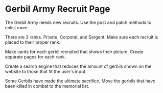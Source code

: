 # Gerbil Army Recruit Page

The Gerbil Army needs new recruits.
Use the post and patch methods to enlist more.


 

There are 3 ranks.  Private, Corporal, and Sergent.
Make sure each recruit is placed to their proper rank.



Make cards for each gerbil recruited that shows their picture.
Create separate pages for each rank.

Create a search engine that reduces the amount of gerbils shown on the website to those
that fit the user's input.

Some Gerbils have made the ultimate sacrifice.  Move the gerbils that have been killed in combat to the memorial list.

